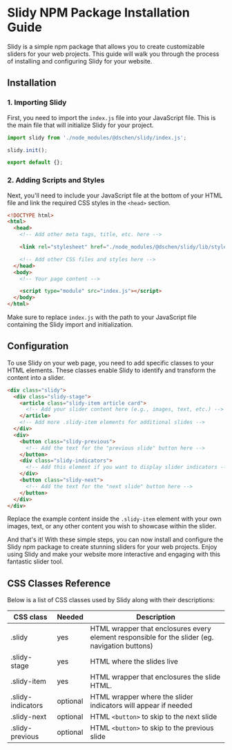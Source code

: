 # Slidy NPM Package Installation Guide

Slidy is a simple npm package that allows you to create customizable sliders for your web projects. This guide will walk you through the process of installing and configuring Slidy for your website.

## Installation

### 1. Importing Slidy

First, you need to import the `index.js` file into your JavaScript file. This is the main file that will initialize Slidy for your project.

```js
import slidy from './node_modules/@dschen/slidy/index.js';

slidy.init();

export default {};
```

### 2. Adding Scripts and Styles

Next, you'll need to include your JavaScript file at the bottom of your HTML file and link the required CSS styles in the `<head>` section.

```html
<!DOCTYPE html>
<html>
  <head>
    <!-- Add other meta tags, title, etc. here -->

    <link rel="stylesheet" href="./node_modules/@dschen/slidy/lib/styles/styles.css">

    <!-- Add other CSS files and styles here -->
  </head>
  <body>
    <!-- Your page content -->

    <script type="module" src="index.js"></script>
  </body>
</html>
```

Make sure to replace `index.js` with the path to your JavaScript file containing the Slidy import and initialization.

## Configuration

To use Slidy on your web page, you need to add specific classes to your HTML elements. These classes enable Slidy to identify and transform the content into a slider.

```html
<div class="slidy">
  <div class="slidy-stage">
    <article class="slidy-item article card">
      <!-- Add your slider content here (e.g., images, text, etc.) -->
    </article>
    <!-- Add more .slidy-item elements for additional slides -->
  </div>
  <div>
    <button class="slidy-previous">
      <!-- Add the text for the "previous slide" button here -->
    </button>
    <div class="slidy-indicators">
      <!-- Add this element if you want to display slider indicators -->
    </div>
    <button class="slidy-next">
      <!-- Add the text for the "next slide" button here -->
    </button>
  </div>
</div>
```

Replace the example content inside the `.slidy-item` element with your own images, text, or any other content you wish to showcase within the slider.

And that's it! With these simple steps, you can now install and configure the Slidy npm package to create stunning sliders for your web projects. Enjoy using Slidy and make your website more interactive and engaging with this fantastic slider tool.

## CSS Classes Reference

Below is a list of CSS classes used by Slidy along with their descriptions:

| CSS class         | Needed   | Description                                                                                   |
| ----------------- | -------- | --------------------------------------------------------------------------------------------- |
| .slidy            | yes      | HTML wrapper that enclosures every element responsible for the slider (eg. navigation buttons) |
| .slidy-stage      | yes      | HTML where the slides live                                                                    |
| .slidy-item       | yes      | HTML wrapper that enclosures the slide HTML.                                                                                               |
| .slidy-indicators | optional | HTML wrapper where the slider indicators will appear if needed                                |
| .slidy-next       | optional | HTML `<button>` to skip to the next slide                                                     |
| .slidy-previous   | optional | HTML `<button>` to skip to the previous slide                                                 |
